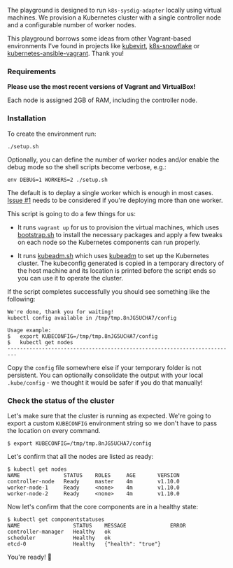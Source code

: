 The playground is designed to run `k8s-sysdig-adapter` locally using virtual
machines. We provision a Kubernetes cluster with a single controller node and a
configurable number of worker nodes.

This playground borrows some ideas from other Vagrant-based environments I've
found in projects like [kubevirt][1], [k8s-snowflake][2] or
[kubernetes-ansible-vagrant][3]. Thank you!

### Requirements

**Please use the most recent versions of Vagrant and VirtualBox!**

Each node is assigned 2GB of RAM, including the controller node.

### Installation

To create the environment run:

    ./setup.sh

Optionally, you can define the number of worker nodes and/or enable the debug
mode so the shell scripts become verbose, e.g.:

    env DEBUG=1 WORKERS=2 ./setup.sh

The default is to deplay a single worker which is enough in most cases.
[Issue #1][7] needs to be considered if you're deploying more than one worker.

This script is going to do a few things for us:

- It runs `vagrant up` for us to provision the virtual machines, which uses
[bootstrap.sh][4] to install the necessary packages and apply a few tweaks on
each node so the Kubernetes components can run properly.

- It runs [kubeadm.sh][5] which uses [kubeadm][6] to set up the Kubernetes
cluster. The kubeconfig generated is copied in a temporary directory of the host
machine and its location is printed before the script ends so you can use it to
operate the cluster.

If the script completes successfully you should see something like the
following:

```
We're done, thank you for waiting!
kubectl config available in /tmp/tmp.8nJG5UCHA7/config

Usage example:
$   export KUBECONFIG=/tmp/tmp.8nJG5UCHA7/config
$   kubectl get nodes
-------------------------------------------------------------------------
```

Copy the `config` file somewhere else if your temporary folder is not
persistent. You can optionally consolidate the output with your local
`.kube/config` - we thought it would be safer if you do that manually!

### Check the status of the cluster

Let's make sure that the cluster is running as expected. We're going to export
a custom `KUBECONFIG` environment string so we don't have to pass the location
on every command.

    $ export KUBECONFIG=/tmp/tmp.8nJG5UCHA7/config

Let's confirm that all the nodes are listed as ready:

    $ kubectl get nodes
    NAME              STATUS    ROLES     AGE       VERSION
    controller-node   Ready     master    4m        v1.10.0
    worker-node-1     Ready     <none>    4m        v1.10.0
    worker-node-2     Ready     <none>    4m        v1.10.0

Now let's confirm that the core components are in a healthy state:

    $ kubectl get componentstatuses
    NAME                 STATUS    MESSAGE              ERROR
    controller-manager   Healthy   ok
    scheduler            Healthy   ok
    etcd-0               Healthy   {"health": "true"}

You're ready! :tada:

[1]: https://github.com/kubevirt/kubevirt
[2]: https://github.com/jessfraz/k8s-snowflake
[3]: https://github.com/errordeveloper/kubernetes-ansible-vagrant
[4]: ./mixins/bootstrap.sh
[5]: ./misins/kubeadm.sh
[6]: https://kubernetes.io/docs/reference/setup-tools/kubeadm/kubeadm/
[7]: https://github.com/sevein/k8s-sysdig-adapter/issues/1
